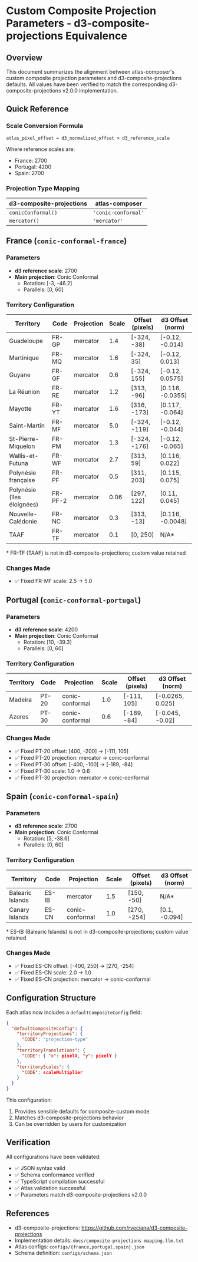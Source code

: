 # Custom Composite Projection Parameters - d3-composite-projections Equivalence

## Overview

This document summarizes the alignment between atlas-composer's custom composite projection parameters and d3-composite-projections defaults. All values have been verified to match the corresponding d3-composite-projections v2.0.0 implementation.

## Quick Reference

### Scale Conversion Formula

```
atlas_pixel_offset = d3_normalized_offset × d3_reference_scale
```

Where reference scales are:
- France: 2700
- Portugal: 4200
- Spain: 2700

### Projection Type Mapping

| d3-composite-projections | atlas-composer |
|-------------------------|----------------|
| `conicConformal()`      | `'conic-conformal'` |
| `mercator()`            | `'mercator'` |

## France (`conic-conformal-france`)

### Parameters
- **d3 reference scale**: 2700
- **Main projection**: Conic Conformal
  - Rotation: [-3, -46.2]
  - Parallels: [0, 60]

### Territory Configuration

| Territory | Code | Projection | Scale | Offset (pixels) | d3 Offset (norm) |
|-----------|------|------------|-------|-----------------|------------------|
| Guadeloupe | FR-GP | mercator | 1.4 | [-324, -38] | [-0.12, -0.014] |
| Martinique | FR-MQ | mercator | 1.6 | [-324, 35] | [-0.12, 0.013] |
| Guyane | FR-GF | mercator | 0.6 | [-324, 155] | [-0.12, 0.0575] |
| La Réunion | FR-RE | mercator | 1.2 | [313, -96] | [0.116, -0.0355] |
| Mayotte | FR-YT | mercator | 1.6 | [316, -173] | [0.117, -0.064] |
| Saint-Martin | FR-MF | mercator | 5.0 | [-324, -119] | [-0.12, -0.044] |
| St-Pierre-Miquelon | FR-PM | mercator | 1.3 | [-324, -176] | [-0.12, -0.065] |
| Wallis-et-Futuna | FR-WF | mercator | 2.7 | [313, 59] | [0.116, 0.022] |
| Polynésie française | FR-PF | mercator | 0.5 | [311, 203] | [0.115, 0.075] |
| Polynésie (îles éloignées) | FR-PF-2 | mercator | 0.06 | [297, 122] | [0.11, 0.045] |
| Nouvelle-Calédonie | FR-NC | mercator | 0.3 | [313, -13] | [0.116, -0.0048] |
| TAAF | FR-TF | mercator | 0.1 | [0, 250] | N/A* |

\* FR-TF (TAAF) is not in d3-composite-projections; custom value retained

### Changes Made
- ✅ Fixed FR-MF scale: 2.5 → 5.0

## Portugal (`conic-conformal-portugal`)

### Parameters
- **d3 reference scale**: 4200
- **Main projection**: Conic Conformal
  - Rotation: [10, -39.3]
  - Parallels: [0, 60]

### Territory Configuration

| Territory | Code | Projection | Scale | Offset (pixels) | d3 Offset (norm) |
|-----------|------|------------|-------|-----------------|------------------|
| Madeira | PT-20 | conic-conformal | 1.0 | [-111, 105] | [-0.0265, 0.025] |
| Azores | PT-30 | conic-conformal | 0.6 | [-189, -84] | [-0.045, -0.02] |

### Changes Made
- ✅ Fixed PT-20 offset: [400, -200] → [-111, 105]
- ✅ Fixed PT-20 projection: mercator → conic-conformal
- ✅ Fixed PT-30 offset: [-400, -100] → [-189, -84]
- ✅ Fixed PT-30 scale: 1.0 → 0.6
- ✅ Fixed PT-30 projection: mercator → conic-conformal

## Spain (`conic-conformal-spain`)

### Parameters
- **d3 reference scale**: 2700
- **Main projection**: Conic Conformal
  - Rotation: [5, -38.6]
  - Parallels: [0, 60]

### Territory Configuration

| Territory | Code | Projection | Scale | Offset (pixels) | d3 Offset (norm) |
|-----------|------|------------|-------|-----------------|------------------|
| Balearic Islands | ES-IB | mercator | 1.5 | [150, -50] | N/A* |
| Canary Islands | ES-CN | conic-conformal | 1.0 | [270, -254] | [0.1, -0.094] |

\* ES-IB (Balearic Islands) is not in d3-composite-projections; custom value retained

### Changes Made
- ✅ Fixed ES-CN offset: [-400, 250] → [270, -254]
- ✅ Fixed ES-CN scale: 2.0 → 1.0
- ✅ Fixed ES-CN projection: mercator → conic-conformal

## Configuration Structure

Each atlas now includes a `defaultCompositeConfig` field:

```json
{
  "defaultCompositeConfig": {
    "territoryProjections": {
      "CODE": "projection-type"
    },
    "territoryTranslations": {
      "CODE": { "x": pixelX, "y": pixelY }
    },
    "territoryScales": {
      "CODE": scaleMultiplier
    }
  }
}
```

This configuration:
1. Provides sensible defaults for composite-custom mode
2. Matches d3-composite-projections behavior
3. Can be overridden by users for customization

## Verification

All configurations have been validated:
- ✅ JSON syntax valid
- ✅ Schema conformance verified
- ✅ TypeScript compilation successful
- ✅ Atlas validation successful
- ✅ Parameters match d3-composite-projections v2.0.0

## References

- d3-composite-projections: https://github.com/rveciana/d3-composite-projections
- Implementation details: `docs/composite-projections-mapping.llm.txt`
- Atlas configs: `configs/{france,portugal,spain}.json`
- Schema definition: `configs/schema.json`
